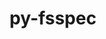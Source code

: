 ---
title: "py-fsspec"
layout: cache
categories: [package, develop-2024-12-08]
meta: {"versions": ["2024.10.0"], "compilers": ["gcc@=11.4.0", "gcc@=13.2.0"], "oss": ["ubuntu22.04", "ubuntu24.04"], "platforms": ["linux"], "targets": ["aarch64", "neoverse_v1", "x86_64_v3"], "stacks": ["e4s", "e4s-neoverse_v1", "ml-linux-aarch64-cpu", "ml-linux-aarch64-cuda", "ml-linux-x86_64-cpu", "ml-linux-x86_64-cuda", "ml-linux-x86_64-rocm", "root"], "num_specs": 14, "num_specs_by_stack": {"e4s-neoverse_v1": 2, "root": 14, "e4s": 2, "ml-linux-aarch64-cpu": 5, "ml-linux-aarch64-cuda": 5, "ml-linux-x86_64-cpu": 5, "ml-linux-x86_64-rocm": 1, "ml-linux-x86_64-cuda": 5}}
spec_details: [{"hash": "fcjbgzopvnx7akpl3hmvkxa4ewhngqrx", "compiler": "gcc@=11.4.0", "versions": ["2024.10.0"], "os": "ubuntu22.04", "platform": "linux", "target": "neoverse_v1", "variants": ["build_system=python_pip", "~http"], "stacks": ["e4s-neoverse_v1", "root"], "size": "-", "tarball": "https://binaries.spack.io/develop-2024-12-08/build_cache/linux-ubuntu22.04-neoverse_v1/gcc-11.4.0/py-fsspec-2024.10.0/linux-ubuntu22.04-neoverse_v1-gcc-11.4.0-py-fsspec-2024.10.0-fcjbgzopvnx7akpl3hmvkxa4ewhngqrx.spack"}, {"hash": "z74hjfip3ld7jta4rxaphbg233axqv6w", "compiler": "gcc@=11.4.0", "versions": ["2024.10.0"], "os": "ubuntu22.04", "platform": "linux", "target": "neoverse_v1", "variants": ["build_system=python_pip", "+http"], "stacks": ["e4s-neoverse_v1", "root"], "size": "-", "tarball": "https://binaries.spack.io/develop-2024-12-08/build_cache/linux-ubuntu22.04-neoverse_v1/gcc-11.4.0/py-fsspec-2024.10.0/linux-ubuntu22.04-neoverse_v1-gcc-11.4.0-py-fsspec-2024.10.0-z74hjfip3ld7jta4rxaphbg233axqv6w.spack"}, {"hash": "7yrdx35fxlalfoayn2hybpzyzur5nnrf", "compiler": "gcc@=11.4.0", "versions": ["2024.10.0"], "os": "ubuntu22.04", "platform": "linux", "target": "x86_64_v3", "variants": ["build_system=python_pip", "~http"], "stacks": ["e4s", "root"], "size": "-", "tarball": "https://binaries.spack.io/develop-2024-12-08/build_cache/linux-ubuntu22.04-x86_64_v3/gcc-11.4.0/py-fsspec-2024.10.0/linux-ubuntu22.04-x86_64_v3-gcc-11.4.0-py-fsspec-2024.10.0-7yrdx35fxlalfoayn2hybpzyzur5nnrf.spack"}, {"hash": "a7q3i6vhvz5b7q246uvaptxtcliabtgq", "compiler": "gcc@=11.4.0", "versions": ["2024.10.0"], "os": "ubuntu22.04", "platform": "linux", "target": "x86_64_v3", "variants": ["build_system=python_pip", "+http"], "stacks": ["e4s", "root"], "size": "-", "tarball": "https://binaries.spack.io/develop-2024-12-08/build_cache/linux-ubuntu22.04-x86_64_v3/gcc-11.4.0/py-fsspec-2024.10.0/linux-ubuntu22.04-x86_64_v3-gcc-11.4.0-py-fsspec-2024.10.0-a7q3i6vhvz5b7q246uvaptxtcliabtgq.spack"}, {"hash": "qt5dhfr5nk7wmxte7pqhr7bzpoympck7", "compiler": "gcc@=13.2.0", "versions": ["2024.10.0"], "os": "ubuntu24.04", "platform": "linux", "target": "aarch64", "variants": ["build_system=python_pip", "~http"], "stacks": ["ml-linux-aarch64-cpu", "ml-linux-aarch64-cuda", "root"], "size": "-", "tarball": "https://binaries.spack.io/develop-2024-12-08/build_cache/linux-ubuntu24.04-aarch64/gcc-13.2.0/py-fsspec-2024.10.0/linux-ubuntu24.04-aarch64-gcc-13.2.0-py-fsspec-2024.10.0-qt5dhfr5nk7wmxte7pqhr7bzpoympck7.spack"}, {"hash": "p7atzns75n3epy3bnrdhwyz5hmhwdr63", "compiler": "gcc@=13.2.0", "versions": ["2024.10.0"], "os": "ubuntu24.04", "platform": "linux", "target": "aarch64", "variants": ["build_system=python_pip", "+http"], "stacks": ["ml-linux-aarch64-cpu", "ml-linux-aarch64-cuda", "root"], "size": "-", "tarball": "https://binaries.spack.io/develop-2024-12-08/build_cache/linux-ubuntu24.04-aarch64/gcc-13.2.0/py-fsspec-2024.10.0/linux-ubuntu24.04-aarch64-gcc-13.2.0-py-fsspec-2024.10.0-p7atzns75n3epy3bnrdhwyz5hmhwdr63.spack"}, {"hash": "lf6laewctr3gb3a6yqzy5l6ttfiyyfsi", "compiler": "gcc@=13.2.0", "versions": ["2024.10.0"], "os": "ubuntu24.04", "platform": "linux", "target": "aarch64", "variants": ["build_system=python_pip", "+http"], "stacks": ["ml-linux-aarch64-cpu", "ml-linux-aarch64-cuda", "root"], "size": "-", "tarball": "https://binaries.spack.io/develop-2024-12-08/build_cache/linux-ubuntu24.04-aarch64/gcc-13.2.0/py-fsspec-2024.10.0/linux-ubuntu24.04-aarch64-gcc-13.2.0-py-fsspec-2024.10.0-lf6laewctr3gb3a6yqzy5l6ttfiyyfsi.spack"}, {"hash": "rmso6k2vnfpwjdlgh7yox3sv36z4pmgz", "compiler": "gcc@=13.2.0", "versions": ["2024.10.0"], "os": "ubuntu24.04", "platform": "linux", "target": "aarch64", "variants": ["build_system=python_pip", "+http"], "stacks": ["ml-linux-aarch64-cpu", "ml-linux-aarch64-cuda", "root"], "size": "-", "tarball": "https://binaries.spack.io/develop-2024-12-08/build_cache/linux-ubuntu24.04-aarch64/gcc-13.2.0/py-fsspec-2024.10.0/linux-ubuntu24.04-aarch64-gcc-13.2.0-py-fsspec-2024.10.0-rmso6k2vnfpwjdlgh7yox3sv36z4pmgz.spack"}, {"hash": "uqh3jlrslwq3oifuvjyftccy7254yonj", "compiler": "gcc@=13.2.0", "versions": ["2024.10.0"], "os": "ubuntu24.04", "platform": "linux", "target": "aarch64", "variants": ["build_system=python_pip", "~http"], "stacks": ["ml-linux-aarch64-cpu", "ml-linux-aarch64-cuda", "root"], "size": "-", "tarball": "https://binaries.spack.io/develop-2024-12-08/build_cache/linux-ubuntu24.04-aarch64/gcc-13.2.0/py-fsspec-2024.10.0/linux-ubuntu24.04-aarch64-gcc-13.2.0-py-fsspec-2024.10.0-uqh3jlrslwq3oifuvjyftccy7254yonj.spack"}, {"hash": "hxq2a6c7lnubqqdaprls2zorbq2ioymx", "compiler": "gcc@=13.2.0", "versions": ["2024.10.0"], "os": "ubuntu24.04", "platform": "linux", "target": "x86_64_v3", "variants": ["build_system=python_pip", "~http"], "stacks": ["ml-linux-x86_64-cpu", "ml-linux-x86_64-rocm", "ml-linux-x86_64-cuda", "root"], "size": "-", "tarball": "https://binaries.spack.io/develop-2024-12-08/build_cache/linux-ubuntu24.04-x86_64_v3/gcc-13.2.0/py-fsspec-2024.10.0/linux-ubuntu24.04-x86_64_v3-gcc-13.2.0-py-fsspec-2024.10.0-hxq2a6c7lnubqqdaprls2zorbq2ioymx.spack"}, {"hash": "fhoex3bscxqml26jkr5zlw2f2ub47t4x", "compiler": "gcc@=13.2.0", "versions": ["2024.10.0"], "os": "ubuntu24.04", "platform": "linux", "target": "x86_64_v3", "variants": ["build_system=python_pip", "+http"], "stacks": ["ml-linux-x86_64-cpu", "ml-linux-x86_64-cuda", "root"], "size": "-", "tarball": "https://binaries.spack.io/develop-2024-12-08/build_cache/linux-ubuntu24.04-x86_64_v3/gcc-13.2.0/py-fsspec-2024.10.0/linux-ubuntu24.04-x86_64_v3-gcc-13.2.0-py-fsspec-2024.10.0-fhoex3bscxqml26jkr5zlw2f2ub47t4x.spack"}, {"hash": "4i4cszahytagwxsyygvgsl5wn35tecll", "compiler": "gcc@=13.2.0", "versions": ["2024.10.0"], "os": "ubuntu24.04", "platform": "linux", "target": "x86_64_v3", "variants": ["build_system=python_pip", "+http"], "stacks": ["ml-linux-x86_64-cpu", "ml-linux-x86_64-cuda", "root"], "size": "-", "tarball": "https://binaries.spack.io/develop-2024-12-08/build_cache/linux-ubuntu24.04-x86_64_v3/gcc-13.2.0/py-fsspec-2024.10.0/linux-ubuntu24.04-x86_64_v3-gcc-13.2.0-py-fsspec-2024.10.0-4i4cszahytagwxsyygvgsl5wn35tecll.spack"}, {"hash": "7dq7gr5mqotom3ichgbaz36oi4mourpc", "compiler": "gcc@=13.2.0", "versions": ["2024.10.0"], "os": "ubuntu24.04", "platform": "linux", "target": "x86_64_v3", "variants": ["build_system=python_pip", "~http"], "stacks": ["ml-linux-x86_64-cpu", "ml-linux-x86_64-cuda", "root"], "size": "-", "tarball": "https://binaries.spack.io/develop-2024-12-08/build_cache/linux-ubuntu24.04-x86_64_v3/gcc-13.2.0/py-fsspec-2024.10.0/linux-ubuntu24.04-x86_64_v3-gcc-13.2.0-py-fsspec-2024.10.0-7dq7gr5mqotom3ichgbaz36oi4mourpc.spack"}, {"hash": "ig6e4rp7pxvkken5cpbeg264pwiqolgj", "compiler": "gcc@=13.2.0", "versions": ["2024.10.0"], "os": "ubuntu24.04", "platform": "linux", "target": "x86_64_v3", "variants": ["build_system=python_pip", "+http"], "stacks": ["ml-linux-x86_64-cpu", "ml-linux-x86_64-cuda", "root"], "size": "-", "tarball": "https://binaries.spack.io/develop-2024-12-08/build_cache/linux-ubuntu24.04-x86_64_v3/gcc-13.2.0/py-fsspec-2024.10.0/linux-ubuntu24.04-x86_64_v3-gcc-13.2.0-py-fsspec-2024.10.0-ig6e4rp7pxvkken5cpbeg264pwiqolgj.spack"}]
---